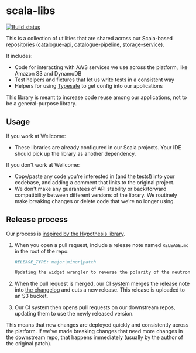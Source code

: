 # scala-libs

[![Build status](https://badge.buildkite.com/4a84a28feca6865e192e0adaba1c2e33f1e773e58957459c47.svg?branch=main)](https://buildkite.com/wellcomecollection/scala-libraries)

This is a collection of utilities that are shared across our Scala-based repositories ([catalogue-api], [catalogue-pipeline], [storage-service]).

It includes:

*   Code for interacting with AWS services we use across the platform, like Amazon S3 and DynamoDB
*   Test helpers and fixtures that let us write tests in a consistent way
*   Helpers for using [Typesafe] to get config into our applications

This library is meant to increase code reuse among our applications, not to be a general-purpose library.

[catalogue-api]: https://github.com/wellcomecollection/catalogue-api
[catalogue-pipeline]: https://github.com/wellcomecollection/catalogue-pipeline
[storage-service]: https://github.com/wellcomecollection/storage-service
[elastic4s]: https://github.com/sksamuel/elastic4s
[Typesafe]: https://lightbend.github.io/config/



## Usage

If you work at Wellcome:

*   These libraries are already configured in our Scala projects.
    Your IDE should pick up the library as another dependency.

If you don't work at Wellcome:

*   Copy/paste any code you're interested in (and the tests!) into your codebase, and adding a comment that links to the original project.
*   We don't make any guarantees of API stability or back/forward compatibility between different versions of the library.
    We routinely make breaking changes or delete code that we're no longer using.



## Release process

Our process is [inspired by the Hypothesis library](https://hypothesis.works/articles/continuous-releases/).

1.  When you open a pull request, include a release note named `RELEASE.md` in the root of the repo:

    ```md
    RELEASE_TYPE: major|minor|patch

    Updating the widget wrangler to reverse the polarity of the neutron flow.
    ```

2.  When the pull request is merged, our CI system merges the release note into [the changelog](./CHANGELOG.md) and cuts a new release.
    This release is uploaded to an S3 bucket.

3.  Our CI system then opens pull requests on our downstream repos, updating them to use the newly released version.

This means that new changes are deployed quickly and consistently across the platform.
If we've made breaking changes that need more changes in the downstream repo, that happens immediately (usually by the author of the original patch).
